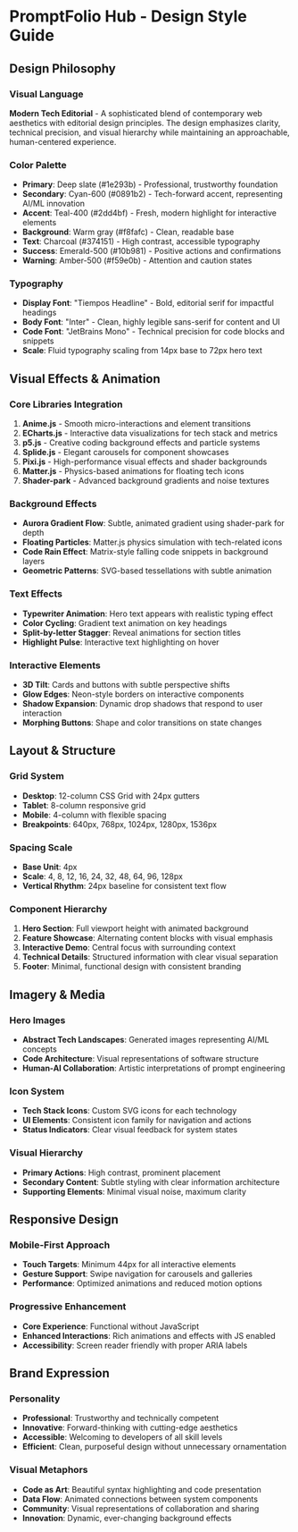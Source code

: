 # PromptFolio Hub - Design Style Guide

## Design Philosophy

### Visual Language
**Modern Tech Editorial** - A sophisticated blend of contemporary web aesthetics with editorial design principles. The design emphasizes clarity, technical precision, and visual hierarchy while maintaining an approachable, human-centered experience.

### Color Palette
- **Primary**: Deep slate (#1e293b) - Professional, trustworthy foundation
- **Secondary**: Cyan-600 (#0891b2) - Tech-forward accent, representing AI/ML innovation  
- **Accent**: Teal-400 (#2dd4bf) - Fresh, modern highlight for interactive elements
- **Background**: Warm gray (#f8fafc) - Clean, readable base
- **Text**: Charcoal (#374151) - High contrast, accessible typography
- **Success**: Emerald-500 (#10b981) - Positive actions and confirmations
- **Warning**: Amber-500 (#f59e0b) - Attention and caution states

### Typography
- **Display Font**: "Tiempos Headline" - Bold, editorial serif for impactful headings
- **Body Font**: "Inter" - Clean, highly legible sans-serif for content and UI
- **Code Font**: "JetBrains Mono" - Technical precision for code blocks and snippets
- **Scale**: Fluid typography scaling from 14px base to 72px hero text

## Visual Effects & Animation

### Core Libraries Integration
1. **Anime.js** - Smooth micro-interactions and element transitions
2. **ECharts.js** - Interactive data visualizations for tech stack and metrics
3. **p5.js** - Creative coding background effects and particle systems
4. **Splide.js** - Elegant carousels for component showcases
5. **Pixi.js** - High-performance visual effects and shader backgrounds
6. **Matter.js** - Physics-based animations for floating tech icons
7. **Shader-park** - Advanced background gradients and noise textures

### Background Effects
- **Aurora Gradient Flow**: Subtle, animated gradient using shader-park for depth
- **Floating Particles**: Matter.js physics simulation with tech-related icons
- **Code Rain Effect**: Matrix-style falling code snippets in background layers
- **Geometric Patterns**: SVG-based tessellations with subtle animation

### Text Effects
- **Typewriter Animation**: Hero text appears with realistic typing effect
- **Color Cycling**: Gradient text animation on key headings
- **Split-by-letter Stagger**: Reveal animations for section titles
- **Highlight Pulse**: Interactive text highlighting on hover

### Interactive Elements
- **3D Tilt**: Cards and buttons with subtle perspective shifts
- **Glow Edges**: Neon-style borders on interactive components
- **Shadow Expansion**: Dynamic drop shadows that respond to user interaction
- **Morphing Buttons**: Shape and color transitions on state changes

## Layout & Structure

### Grid System
- **Desktop**: 12-column CSS Grid with 24px gutters
- **Tablet**: 8-column responsive grid
- **Mobile**: 4-column with flexible spacing
- **Breakpoints**: 640px, 768px, 1024px, 1280px, 1536px

### Spacing Scale
- **Base Unit**: 4px
- **Scale**: 4, 8, 12, 16, 24, 32, 48, 64, 96, 128px
- **Vertical Rhythm**: 24px baseline for consistent text flow

### Component Hierarchy
1. **Hero Section**: Full viewport height with animated background
2. **Feature Showcase**: Alternating content blocks with visual emphasis
3. **Interactive Demo**: Central focus with surrounding context
4. **Technical Details**: Structured information with clear visual separation
5. **Footer**: Minimal, functional design with consistent branding

## Imagery & Media

### Hero Images
- **Abstract Tech Landscapes**: Generated images representing AI/ML concepts
- **Code Architecture**: Visual representations of software structure
- **Human-AI Collaboration**: Artistic interpretations of prompt engineering

### Icon System
- **Tech Stack Icons**: Custom SVG icons for each technology
- **UI Elements**: Consistent icon family for navigation and actions
- **Status Indicators**: Clear visual feedback for system states

### Visual Hierarchy
- **Primary Actions**: High contrast, prominent placement
- **Secondary Content**: Subtle styling with clear information architecture
- **Supporting Elements**: Minimal visual noise, maximum clarity

## Responsive Design

### Mobile-First Approach
- **Touch Targets**: Minimum 44px for all interactive elements
- **Gesture Support**: Swipe navigation for carousels and galleries
- **Performance**: Optimized animations and reduced motion options

### Progressive Enhancement
- **Core Experience**: Functional without JavaScript
- **Enhanced Interactions**: Rich animations and effects with JS enabled
- **Accessibility**: Screen reader friendly with proper ARIA labels

## Brand Expression

### Personality
- **Professional**: Trustworthy and technically competent
- **Innovative**: Forward-thinking with cutting-edge aesthetics
- **Accessible**: Welcoming to developers of all skill levels
- **Efficient**: Clean, purposeful design without unnecessary ornamentation

### Visual Metaphors
- **Code as Art**: Beautiful syntax highlighting and code presentation
- **Data Flow**: Animated connections between system components
- **Community**: Visual representations of collaboration and sharing
- **Innovation**: Dynamic, ever-changing background effects